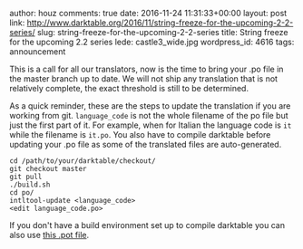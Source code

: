 author: houz
comments: true
date: 2016-11-24 11:31:33+00:00
layout: post
link: http://www.darktable.org/2016/11/string-freeze-for-the-upcoming-2-2-series/
slug: string-freeze-for-the-upcoming-2-2-series
title: String freeze for the upcoming 2.2 series
lede: castle3_wide.jpg
wordpress_id: 4616
tags: announcement

This is a call for all our translators, now is the time to bring your .po file in the master branch up to date. We will not ship any translation that is not relatively complete, the exact threshold is still to be determined.

As a quick reminder, these are the steps to update the translation if you are working from git. `language_code` is not the whole filename of the po file but just the first part of it. For example, when for Italian the language code is `it` while the filename is `it.po`. You also have to compile darktable before updating your .po file as some of the translated files are auto-generated.


    cd /path/to/your/darktable/checkout/
    git checkout master
    git pull
    ./build.sh
    cd po/
    intltool-update <language_code>
    <edit language_code.po>


If you don't have a build environment set up to compile darktable you can also use [this .pot file](/files/darktable_2.2.0.pot).
